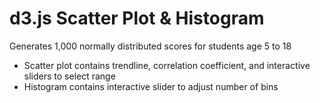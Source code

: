# d3.js Scatter Plot & Histogram

Generates 1,000 normally distributed scores for students age 5 to 18
* Scatter plot contains trendline, correlation coefficient, and interactive sliders to select range
* Histogram contains interactive slider to adjust number of bins
